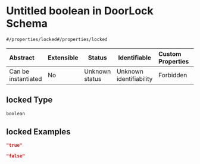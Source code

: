 # Untitled boolean in DoorLock Schema

```txt
#/properties/locked#/properties/locked
```




| Abstract            | Extensible | Status         | Identifiable            | Custom Properties | Additional Properties | Access Restrictions | Defined In                                                                                    |
| :------------------ | ---------- | -------------- | ----------------------- | :---------------- | --------------------- | ------------------- | --------------------------------------------------------------------------------------------- |
| Can be instantiated | No         | Unknown status | Unknown identifiability | Forbidden         | Allowed               | none                | [door-lock.json\*](../../schema/proprietary-extensions/door-lock.json "open original schema") |

## locked Type

`boolean`

## locked Examples

```json
"true"
```

```json
"false"
```
